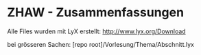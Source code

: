 ZHAW - Zusammenfassungen
=========

Alle Files wurden mit LyX erstellt: http://www.lyx.org/Download

bei grösseren Sachen:
[repo root]/Vorlesung/Thema/Abschnitt.lyx
